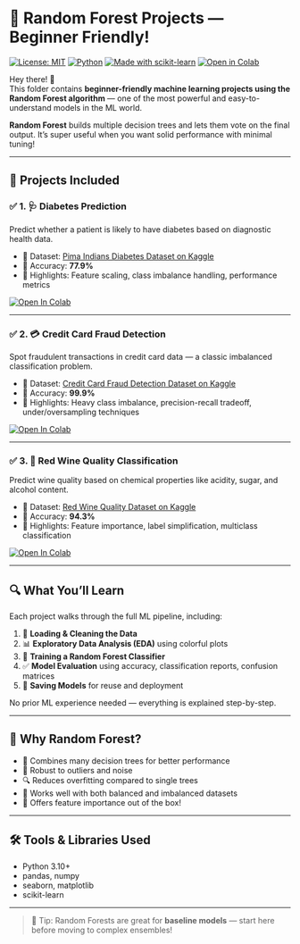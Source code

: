 # 🌳 Random Forest Projects — Beginner Friendly!

[![License: MIT](https://img.shields.io/badge/License-MIT-green.svg)](LICENSE)
[![Python](https://img.shields.io/badge/Python-3.10-blue.svg)]()
[![Made with scikit-learn](https://img.shields.io/badge/Made%20with-Scikit--Learn-F7931E.svg)](https://scikit-learn.org/)
[![Open in Colab](https://colab.research.google.com/assets/colab-badge.svg)](https://colab.research.google.com/github/HussamUmer/Machine-Learning)

Hey there! 👋  
This folder contains **beginner-friendly machine learning projects using the Random Forest algorithm** — one of the most powerful and easy-to-understand models in the ML world.

**Random Forest** builds multiple decision trees and lets them vote on the final output. It’s super useful when you want solid performance with minimal tuning!

---

## 📂 Projects Included

### ✅ 1. 🩺 Diabetes Prediction  
Predict whether a patient is likely to have diabetes based on diagnostic health data.

- 📄 Dataset: [Pima Indians Diabetes Dataset on Kaggle](https://www.kaggle.com/datasets/uciml/pima-indians-diabetes-database)  
- 🧠 Accuracy: **77.9%**  
- 🧪 Highlights: Feature scaling, class imbalance handling, performance metrics

[![Open In Colab](https://colab.research.google.com/assets/colab-badge.svg)](https://colab.research.google.com/github/HussamUmer/Machine-Learning/blob/main/Random%20Forest/Diagnose%20Diabetes/Diagnose_Diabetes.ipynb)

---

### ✅ 2. 💳 Credit Card Fraud Detection  
Spot fraudulent transactions in credit card data — a classic imbalanced classification problem.

- 📄 Dataset: [Credit Card Fraud Detection Dataset on Kaggle](https://www.kaggle.com/datasets/mlg-ulb/creditcardfraud)  
- 🧠 Accuracy: **99.9%**  
- 🧪 Highlights: Heavy class imbalance, precision-recall tradeoff, under/oversampling techniques

[![Open In Colab](https://colab.research.google.com/assets/colab-badge.svg)](https://colab.research.google.com/github/HussamUmer/Machine-Learning/blob/main/Random%20Forest/Credit%20Card%20Fraud%20Detection/Credit_card_fraud_detection.ipynb)

---

### ✅ 3. 🍷 Red Wine Quality Classification  
Predict wine quality based on chemical properties like acidity, sugar, and alcohol content.

- 📄 Dataset: [Red Wine Quality Dataset on Kaggle](https://www.kaggle.com/datasets/uciml/red-wine-quality-cortez-et-al-2009)  
- 🧠 Accuracy: **94.3%**  
- 🧪 Highlights: Feature importance, label simplification, multiclass classification

[![Open In Colab](https://colab.research.google.com/assets/colab-badge.svg)](https://colab.research.google.com/github/HussamUmer/Machine-Learning/blob/main/Random%20Forest/Red%20wine%20Quality%20Prediction/Red_Wine_Quality_prediction.ipynb)

---

## 🔍 What You’ll Learn

Each project walks through the full ML pipeline, including:

1. 🧹 **Loading & Cleaning the Data**  
2. 📊 **Exploratory Data Analysis (EDA)** using colorful plots  
3. 🌲 **Training a Random Forest Classifier**  
4. ✅ **Model Evaluation** using accuracy, classification reports, confusion matrices  
5. 💾 **Saving Models** for reuse and deployment

No prior ML experience needed — everything is explained step-by-step.

---

## 🤔 Why Random Forest?

- 🌲 Combines many decision trees for better performance  
- 🧱 Robust to outliers and noise  
- 🔍 Reduces overfitting compared to single trees  
- 💪 Works well with both balanced and imbalanced datasets  
- 🧠 Offers feature importance out of the box!

---

## 🛠 Tools & Libraries Used

- Python 3.10+  
- pandas, numpy  
- seaborn, matplotlib  
- scikit-learn

---

> 🚀 Tip: Random Forests are great for **baseline models** — start here before moving to complex ensembles!
